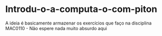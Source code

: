 # Introdu-o-a-computa-o-com-piton
A ideia é basicamente armazenar os exercícios que faço na disciplina MAC0110 - Não espere nada muito absurdo aqui
